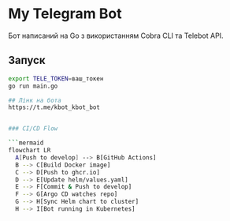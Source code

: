 # My Telegram Bot

Бот написаний на Go з використанням Cobra CLI та Telebot API.

## Запуск

```bash
export TELE_TOKEN=ваш_токен
go run main.go

## Лінк на бота 
https://t.me/kbot_kbot_bot


### CI/CD Flow

```mermaid
flowchart LR
  A[Push to develop] --> B[GitHub Actions]
  B --> C[Build Docker image]
  C --> D[Push to ghcr.io]
  D --> E[Update helm/values.yaml]
  E --> F[Commit & Push to develop]
  F --> G[Argo CD watches repo]
  G --> H[Sync Helm chart to cluster]
  H --> I[Bot running in Kubernetes]

